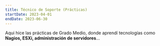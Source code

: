 ```yaml
---
title: Técnico de Soporte (Prácticas)
startDate: 2023-04-01
endDate: 2023-06-30
---
```


Aqui hice las prácticas de Grado Medio, donde aprendí tecnologías como **Nagios, ESXi, administración de servidores**...

